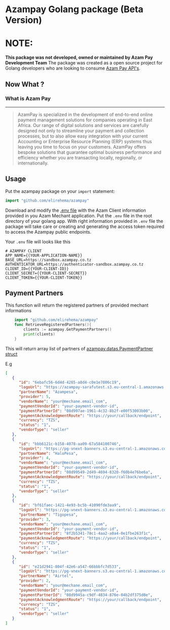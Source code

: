 # Azampay Golang package (Beta Version)

# NOTE:
**This package was not developed, owned or maintained by Azam Pay Development Team**
The package was created as a open source project for Golang developers who are looking to consume [Azam Pay API's](https://developerdocs.azampay.co.tz/redoc). 

## Now What ?
### What is Azam Pay
---
> AzamPay is specialized in the development of end-to-end online payment management solutions for companies operating in East Africa. Our range of digital solutions and services are carefully designed not only to streamline your payment and collection processes, but to also allow easy integration with your current Accounting or Enterprise Resource Planning (ERP) systems thus leaving you time to focus on your customers. AzamPay offers bespoke solutions that guarantee optimal business performance and efficiency whether you are transacting locally, regionally, or internationally.

## Usage

Put the azampay package on your `import` statement:

```go
import "github.com/elirehema/azampay"
```

Download and modify the [.env file](https://github.com/elirehema/azampay/blob/master/.env) with the Azam Client information provided in you Azam Mechant application. Put the `.env` file in the root directory of your golang app. With right information provided in `.env` file the package will take care or creating and generating the access token required to access the Azampay public endpoints. 

Your `.env` file will looks like this
```.env
# AZAMPAY CLIENT
APP_NAME={{YOUR-APPLICATION-NAME}}
BASE_URL=https://sandbox.azampay.co.tz
AUTHENTICATOR_URL=https://authenticator-sandbox.azampay.co.tz
CLIENT_ID={{YOUR-CLIENT-ID}}
CLIENT_SECRET={{YOUR-CLIENT-SECRET}}
CLIENT_TOKEN={{YOUR-CLIENT-TOKEN}}

```

## Payment Partners
This function will return the registered partners of provided mechant informations 

```go
    import "github.com/elirehema/azampay"
    func RetrieveRegisteredPartners(){
        clients := azampay.GetPaymentPartners()
        print(clients)
    }

```
This will return array list of partners of [azampay.datas.PaymentPartner struct](https://github.com/elirehema/azampay/blob/master/datas/d_partner.go)

E.g
```json
[
   {
      "id": "6ebafc56-6d4d-4265-a8d4-c0e1e7806c19",
      "logoUrl": "https://azampay-sarafutest.s3.eu-central-1.amazonaws.com/azampesa.png",
      "partnerName": "Azampesa",
      "provider": 5,
      "vendorName": "your@mechane.email_com",
      "paymentVendorId": "your-payment-vendor-id",
      "paymentPartnerId": "08d997ae-1961-4c32-8b2f-e00f53003b00",
      "paymentAcknowledgmentRoute": "https://your/callback/endpoint",
      "currency": "TZS",
      "status": "1",
      "vendorType": "seller"
   },
   {
      "id": "bbb6121c-b158-4078-aa09-67a584100746",
      "logoUrl": "https://pg-vnext-banners.s3.eu-central-1.amazonaws.com/vnext-images/pgvnext-payment-images/halopesa.svg",
      "partnerName": "HaloPesa",
      "provider": 4,
      "vendorName": "your@mechane.email_com",
      "paymentVendorId": "your-payment-vendor-id",
      "paymentPartnerId": "08d99549-2d49-4694-8320-f60b4e76be6a",
      "paymentAcknowledgmentRoute": "https://your/callback/endpoint",
      "currency": "TZS",
      "status": "1",
      "vendorType": "seller"
   },
   {
      "id": "bf61faec-1421-4e93-bc5b-41090fde3aa9",
      "logoUrl": "https://pg-vnext-banners.s3.eu-central-1.amazonaws.com/vnext-images/pgvnext-payment-images/tigopesa.svg",
      "partnerName": "Tigopesa",
      "provider": 3,
      "vendorName": "your@mechane.email_com",
      "paymentVendorId": "your-payment-vendor-id",
      "paymentPartnerId": "8f2b5341-78c1-4aa2-a8a4-0e1fbe263f1c",
      "paymentAcknowledgmentRoute": "https://your/callback/endpoint",
      "currency": "TZS",
      "status": "1",
      "vendorType": "seller"
   },
   {
      "id": "e21d2941-804f-42e6-a547-66bbbfc7d533",
      "logoUrl": "https://pg-vnext-banners.s3.eu-central-1.amazonaws.com/vnext-images/pgvnext-payment-images/airtel.svg",
      "partnerName": "Airtel",
      "provider": 2,
      "vendorName": "your@mechane.email_com",
      "paymentVendorId": "your-payment-vendor-id",
      "paymentPartnerId": "08d9945a-c9df-4834-876e-04b2df375d8e",
      "paymentAcknowledgmentRoute": "https://your/callback/endpoint",
      "currency": "TZS",
      "status": "1",
      "vendorType": "seller"
   }
]


```